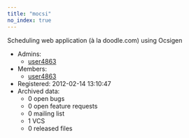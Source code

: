 ```yaml
---
title: "mocsi"
no_index: true
---
```


Scheduling web application (à la doodle.com) using Ocsigen


* Admins:
  * [user4863](/users/user4863)
* Members:
  * [user4863](/users/user4863)
* Registered: 2012-02-14 13:10:47
* Archived data:
  * 0 open bugs
  * 0 open feature requests
  * 0 mailing list
  * 1 VCS
  * 0 released files
